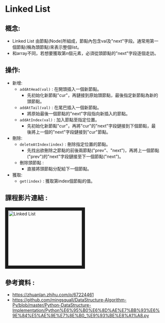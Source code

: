 Linked List
===========
概念:
----------
* Linked List 由節點(Node)所組成，節點內包含val及"next"字段。通常用第一個節點(稱為頭節點)來表示整個list。
* 和array不同，若想要獲取第n個元素，必須從頭節點的"next"字段逐個走訪。

操作:
-----
* 新增:
  * `addAtHead(val)` : 在開頭插入一個新節點。
    * 先初始化新節點"cur"，再鏈接到原始頭節點，最後指定新節點為新的頭節點。
  * `addAtTail(val)` : 在尾巴插入一個新節點。 
    * 將原始最後一個節點的"next"字段指向新插入的節點。
  * `addAtIndex(val)` : 加入節點至指定位置。
    * 先初始化新節點"cur"，再將"cur"的"next"字段鏈接到下個節點，最後將上一個的"next"字段鏈接到"cur"節點。
* 刪除:
  * `deleteAtIndex(index)` : 刪除指定位置的節點。
    * 先找出欲刪除之節點的前後兩節點("prev"、"next")，再將上一個節點("prev")的"next"字段鏈接至下一個節點("next")。
  * 刪除頭節點 :
    * 直接將頭節點分配給下一個節點。
* 獲取:
  * `get(index)` : 獲取第index個節點的值。
  
課程影片連結 :
----
<a href="https://www.youtube.com/watch?v=WwfhLC16bis&feature=youtu.be
" target="_blank"><img src="https://www.google.com/url?sa=i&source=images&cd=&ved=2ahUKEwj7o7Hkz4_lAhWWyYsBHfXTBXYQjRx6BAgBEAQ&url=https%3A%2F%2Fwww.youtube.com%2Fwatch%3Fv%3DWwfhLC16bis&psig=AOvVaw1kY-fB_8muDhNATFNc6zdG&ust=1570725497960849" 
alt="Linked List" width="240" height="180" border="10" /></a>

參考資料 :
--------
* https://zhuanlan.zhihu.com/p/67224461
* https://github.com/mingsquall/DataStructure-Algorithm-Py/blob/master/Python-DataStructure-Implementation/Python%E6%95%B0%E6%8D%AE%E7%BB%93%E6%9E%84%E5%AE%9E%E7%8E%B0_%E9%93%BE%E8%A1%A8.py
